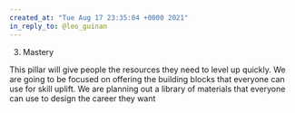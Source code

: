 ```yaml
---
created_at: "Tue Aug 17 23:35:04 +0000 2021"
in_reply_to: @leo_guinan
---
```


3. Mastery

This pillar will give people the resources they need to level up quickly. We are going to be focused on offering the building blocks that everyone can use for skill uplift. We are planning out a library of materials that everyone can use to design the career they want